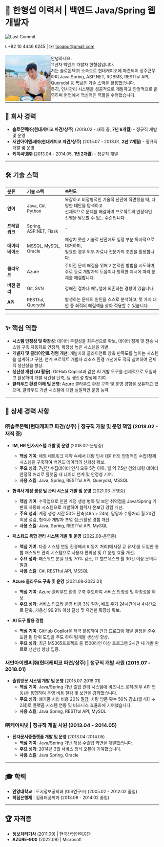 # 💫 한형섭 이력서 | 백엔드 Java/Spring 웹개발자

![Last Commit](https://img.shields.io/github/last-commit/OWNER/REPOSITORY?style=flat-square&label=Last%20Update)

📞 +82 10 4446 6245 | ✉️ topapu@gmail.com

<img src = 'mainPhoto.jpg' width="150" height="150" alt="누르지 마세요~" align="left"> 
 
 안녕하세요. <br />
11년차 백엔드 개발자 한형섭입니다. <br />
저는 솔로몬텍㈜ 소속으로 현대케피코에 파견되어 상주근무하며 Java Spring, ASP.NET, RDBMS, RESTful API, Querydsl 등 폭넓은 기술 스택을 활용했습니다. <br />
특히, 인사관리 시스템을 성공적으로 개발하고 안정적으로 운영하며 현업에서 핵심적인 역할을 수행했습니다. <br />
 
 
---

## 🏢 회사 경력

* **솔로몬텍㈜(현대케피코 파견/상주)** (2018.02 - 재직 중, **7년 6개월**) - 정규직 개발 및 운영
* **새얀아이엔씨㈜(현대케피코 파견/상주)** (2015.07 - 2018.01, **2년 7개월**) - 정규직 개발 및 운영
* **케이씨넷㈜** (2013.04 - 2014.05, **1년 2개월**) - 정규직 개발

---

## 🛠️ 기술 스택

| 분류         | 기술 스택                                     | 숙련도                                     |
| :----------- | :-------------------------------------------- | :-------------------------------------------- |
| **언어** | Java, C#, Python                  | 복잡하고 비정형적인 기술적 난관에 직면했을 때, 다양한 대안을 탐색하고<br/> 선제적으로 문제를 해결하여 프로젝트의 안정적인 진행을 담보할 수 있는 수준입니다.|
| **프레임워크** | Spring, ASP.NET, Flask       |  - |
| **데이터베이스** | MSSQL, MySQL, Oracle                    | 예상치 못한 기술적 난관에도 일정 부분 독자적으로 대처하며,<br/>필요한 경우 외부 자료나 전문가의 조언을 활용합니다.|
| **클라우드** | Azure                                         | 주어진 문제 해결을 위해 기본적인 방법을 시도하며,<br/>주로 동료 개발자의 도움이나 명확한 지시에 따라 문제를 해결합니다. |
| **버전 관리** | Git, SVN                                   |  정해진 절차나 매뉴얼에 의존하는 경향이 있습니다.                 |
| **API** | RESTful, Querydsl                   | 발생하는 문제의 원인을 스스로 분석하고, 몇 가지 대안 중 최적의 해결책을 찾아 적용할 수 있습니다. |

---

## ✨ 핵심 역량

* **시스템 안정성 및 확장성**: 데이터 무결성을 최우선으로 확보, 데이터 정제 및 전송 시스템 구축 자동화로 안정적, 확장성 높은 시스템을 개발.
* **개발자 및 클라이언트 경험 개선**: 개발자와 클라이언트 양측 만족도를 높이는 시스템을 설계하고 구현, 연계 프로젝트 개발자 리소스 환경 개선에도 적극 참여하여 전체적 생산성을 향상.
* **생산성 개선 (AI 활용)**: GitHub Copilot과 같은 AI 개발 도구를 선제적으로 도입하고 활용하여 개발 시간을 단축, 팀 생산성 향상에 기여.
* **클라우드 환경 이해 및 운영**: Azure 클라우드 환경 구축 및 운영 경험을 보유하고 있으며, 클라우드 기반 시스템에 대한 실질적인 운영 능력.


---

## 📜 상세 경력 사항

### ㈜솔로몬텍(현대케피코 파견/상주) | 정규직 개발 및 운영 책임 (2018.02 - 재직 중)

* **IM, HR 인사시스템 개발 및 운영** (2018.02-운영중)
    * **핵심 기여**: 해외 네트워크 제약 속에서 대량 인사 데이터의 안정적인 수집/정제 시스템을 구축하여 백엔드 데이터의 신뢰성 확보.
    * **주요 성과**: 7년간 수집데이터 인식 오류 5건 이하, 월 약 7.5만 건의 대량 데이터 안정적 처리로 플랫폼 내 데이터 연계 및 안정성 기여.
    * **사용 스킬**: Java, Spring, RESTful API, Querydsl, MSSQL

* **협력사 계정 생성 및 관리 시스템 개발 및 운영** (2021.03-운영중)
    * **핵심 기여**: 수작업으로 인한 계정 생성 병목 및 보안 취약점을 Java/Spring 기반의 자동화 시스템으로 개발하여 협력사 온보딩 경험 개선.
    * **주요 성과**: 계정 생성 시간 50% 단축(48h > 24h), 담당자 수동처리 월 20건 이상 절감, 협력사 개발자 포털 접근/활용 경험 개선.
    * **사용 스킬**: Java, Spring, RESTful API, MySQL

* **패스워드 통합 관리 시스템 개발 및 운영** (2022.08-운영중)
    * **핵심 기여**: 다중 시스템 연동 환경에서 비동기 처리(메시징 큐 유사)를 도입한 통합 패스워드 관리 시스템으로 사용자 편의성 및 IT 운영 효율 개선.
    * **주요 성과**: 패스워드 분실 요청 70% 감소, IT 헬프데스크 월 30건 이상 문의수 절감.
    * **사용 스킬**: C#, RESTful API, MSSQL

* **Azure 클라우드 구축 및 운영** (2021.08-2023.01)
    * **핵심 기여**: Azure 클라우드 환경 구축 주도하여 서비스 안정성 및 확장성을 확보.
    * **주요 성과**: 서비스 인프라 운영 비용 3% 절감, 배포 주기 24시간에서 4시간으로 단축, 가용성 99.9% 이상 달성 및 유연한 확장성 확보.

* **AI 도구 활용 경험** 
    * **핵심 기여**: GitHub Copilot을 적극 활용하여 긴급 프로그램 개발 일정을 준수. 또한 팀 단위 도입을 주도 하여 팀개발 생산성 향상.
    * **주요 성과**: 최근 MS365프로젝트 중 1500라인 이상 프로그램 2시간 내 개발 완료로 생산성 향상 입증.

### 새얀아이엔씨㈜(현대케피코 파견/상주) | 정규직 개발 사원 (2015.07 - 2018.01)

* **출입방문 시스템 개발 및 운영** (2015.07-2018.01)
    * **핵심 기여**: Java/Spring 기반 출입 관리 시스템에 비즈니스 로직(외부 API 연동)을 통합하여 운영 비용 절감 및 보안을 강화했습니다.
    * **주요 성과**: 폐기품 처리 비용 20% 절감, 차량 방문 횟수 50% 감소(월 4회 → 2회)로 플랫폼 시스템 연동 및 비즈니스 효율화에 기여했습니다.
    * **사용 스킬**: Java Spring, RESTful API, MySQL

### ㈜케이씨넷 | 정규직 개발 사원 (2013.04 - 2014.05)

* **전자문서중플랫폼 개발 및 운영** (2013.04-2014.05)
    * **핵심 기여**: Java/Spring 기반 해상 수출입 화면을 개발했습니다.
    * **주요 성과**: 2014년 3월 서비스 정식 오픈에 기여했습니다.
    * **사용 스킬**: Java Spring, Oracle

---

## 🎓 학력

* **안양대학교** | 도시정보공학과 (GIS연구소) (2005.02 - 2012.02 졸업)
* **학점은행제** | 컴퓨터공학과 (2013.08 - 2014.02 졸업)

---

## 🏆 자격증

* **정보처리기사** (2011.09) | 한국산업인력공단
* **AZURE-900** (2022.09) | Microsoft
